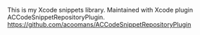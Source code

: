 This is my Xcode snippets library.
Maintained with Xcode plugin ACCodeSnippetRepositoryPlugin.
https://github.com/acoomans/ACCodeSnippetRepositoryPlugin
